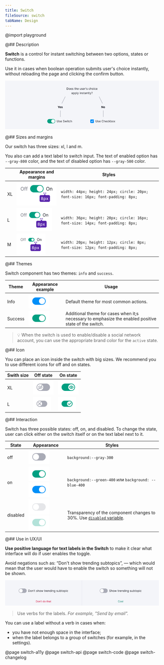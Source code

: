 ```yaml
---
title: Switch
fileSource: switch
tabName: Design
---
```


@import playground

@## Description

**Switch** is a control for instant switching between two options, states or functions.

Use it in cases when boolean operation submits user's choice instantly, without reloading the page and clicking the confirm button.

![scheme](static/check-or-toggle.png)

@## Sizes and margins

Our switch has three sizes: xl, l and m.

You also can add a text label to switch input. The text of enabled option has `--gray-800` color, and the text of disabled option has `--gray-500` color.

|     | Appearance and margins                     | Styles                                                                         |
| --- | ------------------------------------------ | ------------------------------------------------------------------------------ |
| XL  | ![xl switch](static/switch-on-text-xl.png) | `width: 44px; height: 24px; circle: 20px; font-size: 16px; font-padding: 8px;` |
| L   | ![l switch](static/switch-on-text-l.png)   | `width: 36px; height: 20px; circle: 16px; font-size: 14px; font-padding: 8px;` |
| M   | ![m switch](static/switch-on-text-m.png)   | `width: 20px; height: 12px; circle: 8px; font-size: 12px; font-padding: 8px;`  |

@## Themes

Switch component has two themes: `info` and `success`.

| Theme   | Appearance example                            | Usage                                                                                                 |
| ------- | --------------------------------------------- | ----------------------------------------------------------------------------------------------------- |
| Info    | ![switch with info theme](static/on-info.png) | Default theme for most common actions.                                                                |
| Success | ![switch with success](static/on-success.png) | Additional theme for cases when it;s necessary to emphasize the enabled positive state of the switch. |

> 💡 When the switch is used to enable/disable a social network account, you can use the appropriate brand color for the `active` state.

@## Icon

You can place an icon inside the switch with big sizes. We recommend you to use different icons for off and on states.

| Swith size | Off state                             | On state                            |
| ---------- | ------------------------------------- | ----------------------------------- |
| XL         | ![off](static/switch-off-icon-xl.png) | ![on](static/switch-on-icon-xl.png) |
| L          | ![off](static/switch-off-icon-l.png)  | ![on](static/switch-on-icon-l.png)  |

@## Interaction

Switch has three possible states: off, on, and disabled. To change the state, user can click either on the switch itself or on the text label next to it.

| State    | Appearance                                                                              | Styles                                                                                                            |
| -------- | --------------------------------------------------------------------------------------- | ----------------------------------------------------------------------------------------------------------------- |
| off      | ![off switch](static/off.png)                                                           | `background:--gray-300`                                                                                           |
| on       | ![on switch](static/on-success.png) ![on switch](static/on-info.png)                    | `background:--green-400` или `background: --blue-400`                                                             |
| disabled | ![disabled switch](static/disabled.png) ![disabled switch](static/disabled-success.png) | Transparency of the component changes to 30%. Use [`disabled` variable](/style/variables/#disabled_x26_loading/). |

@## Use in UX/UI

**Use positive language for text labels in the Switch** to make it clear what interface will do if user enables the toggle.

Avoid negations such as: “Don't show trending subtopics”, — which would mean that the user would have to enable the switch so something will not be shown.

![switch with label](static/switchlabel_yes_no.png)

> Use verbs for the labels. _For example, "Send by email"._

You can use a label without a verb in cases when:

- you have not enough space in the interface;
- when the label belongs to a group of switches (for example, in the settings).

@page switch-a11y
@page switch-api
@page switch-code
@page switch-changelog
